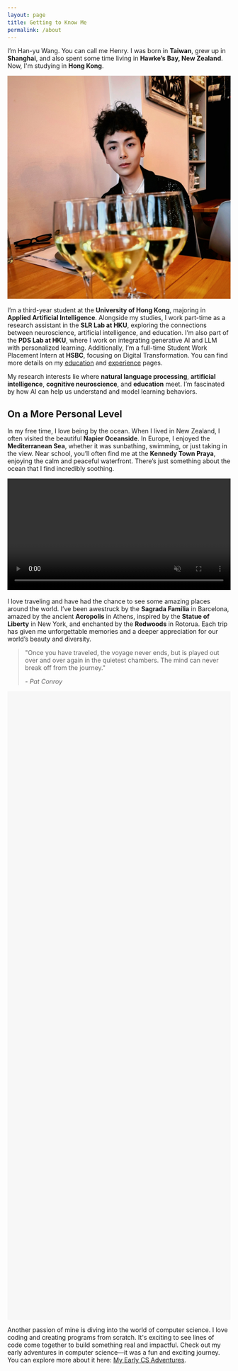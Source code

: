 ```yaml
---
layout: page
title: Getting to Know Me
permalink: /about
---
```


<style>
video, .fallback-image {
    width: 100%;
}

div.scroll-container {
  background-color: #f7f7f7;
  overflow-x: auto; /* Enable horizontal scrolling */
  overflow-y: hidden; /* Disable vertical scrolling */
  white-space: nowrap;
  padding: 10px;
  height: 35vh; /* Set the height to 35% of the viewport height */
  display: flex;
  align-items: center; /* Center align images vertically */
}

div.scroll-container img,
div.scroll-container video {
  padding: 10px;
  height: calc(35vh - 20px); /* Adjust the height to fit within the container, considering padding */
  object-fit: contain; /* Ensure the images fit within the container */
}
</style>

I’m Han-yu Wang. You can call me Henry. I was born in **Taiwan**, grew up in **Shanghai**, and also spent some time living in **Hawke’s Bay, New Zealand**. Now, I'm studying in **Hong Kong**.

<img src="/assets/img/henry.jpg">

I’m a third-year student at the **University of Hong Kong**, majoring in **Applied Artificial Intelligence**. Alongside my studies, I work part-time as a research assistant in the **SLR Lab at HKU**, exploring the connections between neuroscience, artificial intelligence, and education. I’m also part of the **PDS Lab at HKU**, where I work on integrating generative AI and LLM with personalized learning. Additionally, I’m a full-time Student Work Placement Intern at **HSBC**, focusing on Digital Transformation. You can find more details on my [education](https://henryhyw.github.io/education.html) and [experience](https://henryhyw.github.io/experience.html) pages.

My research interests lie where **natural language processing**, **artificial intelligence**, **cognitive neuroscience**, and **education** meet. I’m fascinated by how AI can help us understand and model learning behaviors.

## On a More Personal Level

In my free time, I love being by the ocean. When I lived in New Zealand, I often visited the beautiful **Napier Oceanside**. In Europe, I enjoyed the **Mediterranean Sea**, whether it was sunbathing, swimming, or just taking in the view. Near school, you’ll often find me at the **Kennedy Town Praya**, enjoying the calm and peaceful waterfront. There’s just something about the ocean that I find incredibly soothing.

<video id="videoElement" muted autoplay loop playsinline>
      <source src="/assets/vid/napier.mp4" type="video/mp4">
</video>
<img src="/assets/img/napier.png" alt="Travel" class="fallback-image" style="display: none;">

I love traveling and have had the chance to see some amazing places around the world. I’ve been awestruck by the **Sagrada Família** in Barcelona, amazed by the ancient **Acropolis** in Athens, inspired by the **Statue of Liberty** in New York, and enchanted by the **Redwoods** in Rotorua. Each trip has given me unforgettable memories and a deeper appreciation for our world’s beauty and diversity.

> "Once you have traveled, the voyage never ends, but is played out over and over again in the quietest chambers. The mind can never break off from the journey."
>
> *- Pat Conroy*

<div id="scroll-container" class="scroll-container"></div>

Another passion of mine is diving into the world of computer science. I love coding and creating programs from scratch. It's exciting to see lines of code come together to build something real and impactful. Check out my early adventures in computer science—it was a fun and exciting journey. You can explore more about it here: [My Early CS Adventures](https://henryhyw.github.io/early.html).

<script>
  // Array of image filenames
  const imageFilenames = [
    'athens1.jpg',
    'athens2.jpg',
    'athens3.jpg',
    'athens4.jpg',
    'beijing1.jpg',
    'hongkong1.jpg',
    'hongkong2.jpg',
    'hongkong3.jpg',
    'hongkong4.jpg',
    'hongkong5.jpg',
    'hongkong6.jpg',
    'hongkong7.jpg',
    'hongkong8.jpg',
    'hkdisney1.jpg',
    'hkdisney2.jpg',
    'hkdisney3.jpg',
    'hkdisney4.jpg',
    'hkdisney5.jpg',
    'napier1.jpg',
    'rotorua1.jpg',
    'shanghai1.jpg',
    'shanghai2.jpg',
    'tainan1.jpg'
  ];

  // Function to shuffle an array
  function shuffle(array) {
    for (let i = array.length - 1; i > 0; i--) {
      const j = Math.floor(Math.random() * (i + 1));
      [array[i], array[j]] = [array[j], array[i]];
    }
    return array;
  }

  // Shuffle the image filenames
  const shuffledFilenames = shuffle(imageFilenames);

  document.addEventListener("DOMContentLoaded", function() {
    // Get the scroll-container div
    const container = document.getElementById('scroll-container');

    // Dynamically create img elements and append them to the container
    shuffledFilenames.forEach(filename => {
      const img = document.createElement('img');
      img.src = `/assets/gallery/${filename}`;
      container.appendChild(img);
    });
  });
</script>

<script>
    function checkVideoCompatibility() {
        const videoElement = document.getElementById('videoElement');
        const fallbackImage = document.querySelector('.fallback-image');

        // Check if the video is playable
        videoElement.addEventListener('error', () => {
            videoElement.style.display = 'none';
            fallbackImage.style.display = 'block';
        });

        // Attempt to play the video, if it fails, switch to the fallback image
        videoElement.play().catch(() => {
            videoElement.style.display = 'none';
            fallbackImage.style.display = 'block';
        });
    }

    window.onload = () => {
        checkVideoCompatibility();
    };

    // Mute/unmute button
    const videoElement = document.getElementById('videoElement');
    videoElement.addEventListener('click', () => {
        videoElement.muted = !videoElement.muted;
    });
</script>